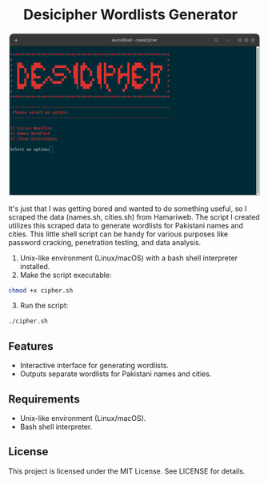 <h1 style="margin-left: 30px;">Desicipher Wordlists Generator</h1>

![Desicipher](https://raw.githubusercontent.com/V3rB0se/Desi-Cipher/main/img/desicipher_232-15.png)

It's just that I was getting bored and wanted to do something useful, so I scraped the data (names.sh, cities.sh) from Hamariweb. The script I created utilizes this scraped data to generate wordlists for Pakistani names and cities. This little shell script can be handy for various purposes like password cracking, penetration testing, and data analysis.


1. Unix-like environment (Linux/macOS) with a bash shell interpreter installed.
2. Make the script executable:

```bash
chmod +x cipher.sh
```
3. Run the script:

```bash
./cipher.sh
```

## Features

<ul>
  <li>Interactive interface for generating wordlists.</li>
  <li>Outputs separate wordlists for Pakistani names and cities.</li>
</ul>

## Requirements

<ul>
  <li>Unix-like environment (Linux/macOS).</li>
  <li>Bash shell interpreter.</li>
</ul>

## License

This project is licensed under the MIT License. See LICENSE for details.



